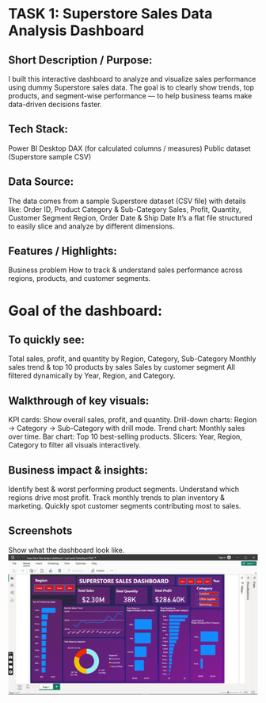 # TASK 1: Superstore Sales Data Analysis Dashboard

## Short Description / Purpose:

I built this interactive dashboard to analyze and visualize sales performance using dummy Superstore sales data.
The goal is to clearly show trends, top products, and segment-wise performance — to help business teams make data-driven decisions faster.

## Tech Stack:

Power BI Desktop
DAX (for calculated columns / measures)
Public dataset (Superstore sample CSV)

## Data Source:

The data comes from a sample Superstore dataset (CSV file) with details like:
Order ID, Product Category & Sub-Category
Sales, Profit, Quantity, Customer Segment
Region, Order Date & Ship Date
It’s a flat file structured to easily slice and analyze by different dimensions.

## Features / Highlights:

Business problem
How to track & understand sales performance across regions, products, and customer segments.

# Goal of the dashboard:

## To quickly see:

Total sales, profit, and quantity by Region, Category, Sub-Category
Monthly sales trend & top 10 products by sales
Sales by customer segment
All filtered dynamically by Year, Region, and Category.

## Walkthrough of key visuals:

KPI cards: Show overall sales, profit, and quantity.
Drill-down charts: Region → Category → Sub-Category with drill mode.
Trend chart: Monthly sales over time.
Bar chart: Top 10 best-selling products.
Slicers: Year, Region, Category to filter all visuals interactively.

## Business impact & insights:

Identify best & worst performing product segments.
Understand which regions drive most profit.
Track monthly trends to plan inventory & marketing.
Quickly spot customer segments contributing most to sales.

## Screenshots 
Show what the dashboard look like.![Alt text](https://github.com/kba-jeevanantham/TASK-1-Superstore-Sales-data-Analysis-Dashboard/blob/main/Superstore%20Sales%20Data%20Analysis%20Dashboard%20Image.png)


